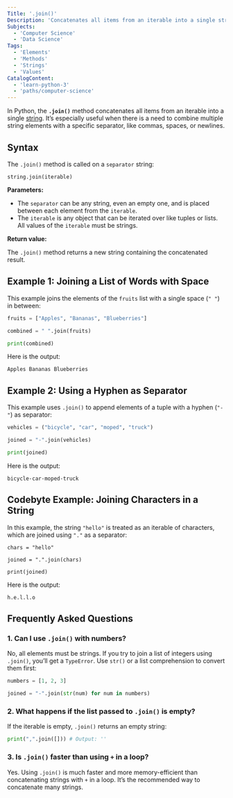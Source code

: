 ```yaml
---
Title: '.join()'
Description: 'Concatenates all items from an iterable into a single string.'
Subjects:
  - 'Computer Science'
  - 'Data Science'
Tags:
  - 'Elements'
  - 'Methods'
  - 'Strings'
  - 'Values'
CatalogContent:
  - 'learn-python-3'
  - 'paths/computer-science'
---
```


In Python, the **`.join()`** method concatenates all items from an iterable into a single [string](https://www.codecademy.com/resources/docs/python/strings). It’s especially useful when there is a need to combine multiple string elements with a specific separator, like commas, spaces, or newlines.

## Syntax

The `.join()` method is called on a `separator` string:

```pseudo
string.join(iterable)
```

**Parameters:**

- The `separator` can be any string, even an empty one, and is placed between each element from the `iterable`.
- The `iterable` is any object that can be iterated over like tuples or lists. All values of the `iterable` must be strings.

**Return value:**

The `.join()` method returns a new string containing the concatenated result.

## Example 1: Joining a List of Words with Space

This example joins the elements of the `fruits` list with a single space (`" "`) in between:

```py
fruits = ["Apples", "Bananas", "Blueberries"]

combined = " ".join(fruits)

print(combined)
```

Here is the output:

```shell
Apples Bananas Blueberries
```

## Example 2: Using a Hyphen as Separator

This example uses `.join()` to append elements of a tuple with a hyphen (`"-"`) as separator:

```py
vehicles = ("bicycle", "car", "moped", "truck")

joined = "-".join(vehicles)

print(joined)
```

Here is the output:

```shell
bicycle-car-moped-truck
```

## Codebyte Example: Joining Characters in a String

In this example, the string `"hello"` is treated as an iterable of characters, which are joined using `"."` as a separator:

```codebyte/python
chars = "hello"

joined = ".".join(chars)

print(joined)
```

Here is the output:

```shell
h.e.l.l.o
```

## Frequently Asked Questions

### 1. Can I use `.join()` with numbers?

No, all elements must be strings. If you try to join a list of integers using `.join()`, you’ll get a `TypeError`. Use `str()` or a list comprehension to convert them first:

```py
numbers = [1, 2, 3]

joined = "-".join(str(num) for num in numbers)
```

### 2. What happens if the list passed to `.join()` is empty?

If the iterable is empty, `.join()` returns an empty string:

```py
print(",".join([])) # Output: ''
```

### 3. Is `.join()` faster than using `+` in a loop?

Yes. Using `.join()` is much faster and more memory-efficient than concatenating strings with `+` in a loop. It’s the recommended way to concatenate many strings.
